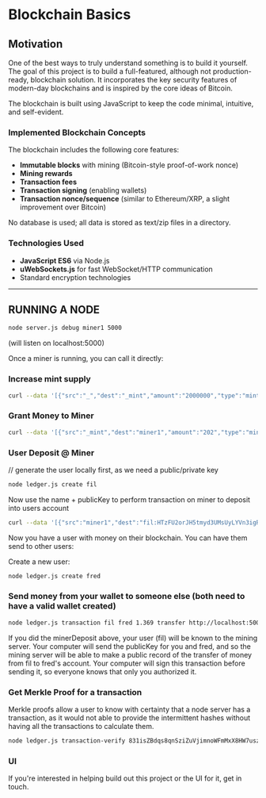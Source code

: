 # Blockchain Basics

## Motivation
One of the best ways to truly understand something is to build it yourself. The goal of this project is to build a full-featured, although not production-ready, blockchain solution. It incorporates the key security features of modern-day blockchains and is inspired by the core ideas of Bitcoin.

The blockchain is built using JavaScript to keep the code minimal, intuitive, and self-evident.

### Implemented Blockchain Concepts
The blockchain includes the following core features:
- **Immutable blocks** with mining (Bitcoin-style proof-of-work nonce)
- **Mining rewards**
- **Transaction fees**
- **Transaction signing** (enabling wallets)
- **Transaction nonce/sequence** (similar to Ethereum/XRP, a slight improvement over Bitcoin)

No database is used; all data is stored as text/zip files in a directory.

### Technologies Used
- **JavaScript ES6** via Node.js
- **uWebSockets.js** for fast WebSocket/HTTP communication
- Standard encryption technologies

---

## RUNNING A NODE
```bash
node server.js debug miner1 5000
```
(will listen on localhost:5000)


Once a miner is running, you can call it directly:

### Increase mint supply
```bash
curl --data '[{"src":"_","dest":"_mint","amount":"2000000","type":"mintIssue"}]' http://localhost:5000/transactions
```

### Grant Money to Miner
```bash
curl --data '[{"src":"_mint","dest":"miner1","amount":"202","type":"mintAirDrop"}]' http://localhost:5000/transactions
```

### User Deposit @ Miner
// generate the user locally first, as we need a public/private key
```bash
node ledger.js create fil
```

Now use the name + publicKey to perform transaction on miner to deposit into users account
```bash
curl --data '[{"src":"miner1","dest":"fil:HTzFU2orJH5tmyd3UMsUyLYVn3igRjEGqoRjjarKWembA","amount":"200","type":"minerDeposit","seq":1}]' http://localhost:5000/transactions
```

Now you have a user with money on their blockchain. You can have them send to other users:

Create a new user:
```bash
node ledger.js create fred
```

### Send money from your wallet to someone else (both need to have a valid wallet created)
```bash
node ledger.js transaction fil fred 1.369 transfer http://localhost:5000
```

If you did the minerDeposit above, your user (fil) will be known to the mining server. Your computer will send the publicKey for you and fred, and so the mining server will be able to make a public record of the transfer of money from fil to fred's account. Your computer will sign this transaction before sending it, so everyone knows that only you authorized it.


### Get Merkle Proof for a transaction
Merkle proofs allow a user to know with certainty that a node server has a transaction, as it would not able to provide the intermittent hashes without having all the transactions to calculate them. 

```bash
node ledger.js transaction-verify 831isZBdqs8qnSziZuVjimnoWFmMxX8HW7uszFfoUd24,6Knq7UoWrKxGcvoVmRy15E8iXCmCmTjDrmZTLb8dG8bX http://localhost:5000
```


### UI
If you're interested in helping build out this project or the UI for it, get in touch. 

